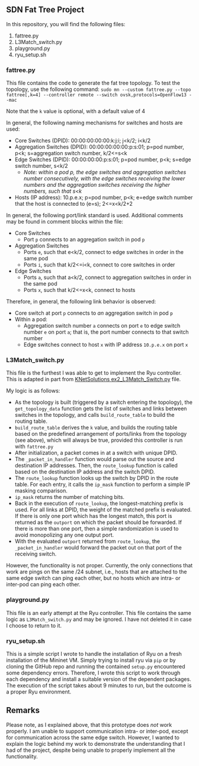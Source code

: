 ## SDN Fat Tree Project
In this repository, you will find the following files:
1. fattree.py
2. L3Match_switch.py
3. playground.py
3. ryu_setup.sh

### fattree.py
This file contains the code to generate the fat tree topology.
To test the topology, use the following command:
`sudo mn --custom fattree.py --topo fattree[,k=4] --controller remote --switch ovsk,protocols=OpenFlow13 --mac`

Note that the `k` value is optional, with a default value of 4

In general, the following naming mechanisms for switches and hosts are used:
- Core Switches (DPID): 00:00:00:00:00:k:j:i; j<k/2; i<k/2
- Aggregation Switches (DPID): 00:00:00:00:00:p:s:01; p=pod number, p<k; s=aggregation switch number, k/2<=s<k
- Edge Switches (DPID): 00:00:00:00:p:s:01; p=pod number, p<k; s=edge switch number, s<k/2
  - *Note: within a pod p, the edge switches and aggregation switches number consecutively, with the edge switches receiving the lower numbers and the aggregation switches receiving the higher numbers, such that s<k*
- Hosts (IP address): 10.p.e.x; p=pod number, p<k; e=edge switch number that the host is connected to (e=s); 2<=x<k/2+2

In general, the following port/link standard is used. Additional comments may be found in comment blocks within the file:
- Core Switches
  - Port `p` connects to an aggregation switch in pod `p`
- Aggregation Switches
  - Ports `e`, such that e<k/2, connect to edge switches in order in the same pod
  - Ports `i`, such that k/2<=i<k, connect to core switches in order
- Edge Switches
  - Ports `a`, such that a<k/2, connect to aggregation switches in order in the same pod
  - Ports `x`, such that k/2<=x<k, connect to hosts

Therefore, in general, the following link behavior is observed:
- Core switch at port `p` connects to *an* aggregation switch in pod `p`
- Within a pod:
  - Aggregation switch number `a` connects on port `e` to edge switch number `e` on port `a`; that is, the port number connects to that switch number
  - Edge switches connect to host `x` with IP address `10.p.e.x` on port `x`

### L3Match_switch.py
This file is the furthest I was able to get to implement the Ryu controller. This is adapted in part from [KNetSolutions ex2_L3Match_Switch.py](https://github.com/knetsolutions/ryu-exercises/blob/master/ex2_L3Match_switch.py) file.

My logic is as follows:
- As the topology is built (triggered by a switch entering the topology), the `get_topology_data` function gets the list of switches and links between switches in the topology, and calls `build_route_table` to build the routing table.
- `build_route_table` derives the `k` value, and builds the routing table based on the predefined arrangement of ports/links from the topology (see above), which will always be true, provided this controller is run with `fattree.py`
- After initialization, a packet comes in at a switch with unique DPID.
- The `_packet_in_handler` function would parse out the source and destination IP addresses. Then, the `route_lookup` function is called based on the destination IP address and the switch DPID.
- The `route_lookup` function looks up the switch by DPID in the route table. For each entry, it calls the `ip_mask` function to perform a simple IP masking comparison.
- `ip_mask` returns the number of matching bits.
- Back in the execution of `route_lookup`, the longest-matching prefix is used. For all links at DPID, the weight of the matched prefix is evaluated. If there is only one port which has the longest match, this port is returned as the `outport` on which the packet should be forwarded. If there is more than one port, then a simple randomization is used to avoid monopolizing any one output port.
- With the evaluated `outport` returned from `route_lookup`, the `_packet_in_handler` would forward the packet out on that port of the receiving switch.

However, the functionality is not proper. Currently, the only connections that work are pings on the same /24 subnet, i.e., hosts that are attached to the same edge switch can ping each other, but no hosts which are intra- or inter-pod can ping each other.

### playground.py
This file is an early attempt at the Ryu controller. This file contains the same logic as `L3Match_switch.py` and may be ignored. I have not deleted it in case I choose to return to it.

### ryu_setup.sh
This is a simple script I wrote to handle the installation of Ryu on a fresh installation of the Mininet VM. Simply trying to install ryu via `pip` or by cloning the GitHub repo and running the contained `setup.py` encountered some dependency errors. Therefore, I wrote this script to work through each dependency and install a suitable version of the dependent packages. The execution of the script takes about 9 minutes to run, but the outcome is a proper Ryu environment.

## Remarks
Please note, as I explained above, that this prototype does *not* work properly. I am unable to support communication intra- or inter-pod, except for communication across the same edge switch. However, I wanted to explain the logic behind my work to demonstrate the understanding that I had of the project, despite being unable to properly implement all the functionality.
